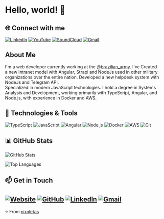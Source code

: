 # Hello, world! 👋

## 🌐 Connect with me
[![LinkedIn](https://img.shields.io/badge/LinkedIn-0077B5?style=for-the-badge&logo=linkedin&logoColor=white)](https://www.linkedin.com/in/nixoletas/)
[![YouTube](https://img.shields.io/badge/YouTube-FF0000?style=for-the-badge&logo=youtube&logoColor=white)](https://www.youtube.com/@nixoletas)
[![SoundCloud](https://img.shields.io/badge/SoundCloud-FF3300?style=for-the-badge&logo=soundcloud&logoColor=white)](https://soundcloud.com/nixoletas)
[![Gmail](https://img.shields.io/badge/Gmail-D14836?style=for-the-badge&logo=gmail&logoColor=white)](mailto:nick.miyasato.dev@gmail.com)

## About Me

I'm a web developer currently working at the @[brazilian_army](https://www.eb.mil.br). I've Created a new Intranet model with Angular, Strapi and NodeJs used in other military organizations over the entire nation. Developed a new helpdesk system with NodeJs and Telegram API.  
Specialized in modern JavaScript technologies. I hold a degree in Systems Analysis and Development, working primarily with TypeScript, Angular, and Node.js, with experience in Docker and AWS.

## 🚀 Technologies & Tools

![TypeScript](https://img.shields.io/badge/-TypeScript-3178C6?style=flat-square&logo=typescript&logoColor=white)
![JavaScript](https://img.shields.io/badge/-JavaScript-F7DF1E?style=flat-square&logo=javascript&logoColor=black)
![Angular](https://img.shields.io/badge/-Angular-DD0031?style=flat-square&logo=angular&logoColor=white)
![Node.js](https://img.shields.io/badge/-Node.js-339933?style=flat-square&logo=Node.js&logoColor=white)
![Docker](https://img.shields.io/badge/-Docker-2496ED?style=flat-square&logo=docker&logoColor=white)
![AWS](https://img.shields.io/badge/-AWS-232F3E?style=flat-square&logo=amazon-aws&logoColor=white)
![Git](https://img.shields.io/badge/-Git-F05032?style=flat-square&logo=git&logoColor=white)

## 📊 GitHub Stats

![GitHub Stats](https://github-readme-stats.vercel.app/api?username=nixoletas&show_icons=true&theme=dracula)

![Top Languages](https://github-readme-stats.vercel.app/api/top-langs/?username=nixoletas&layout=compact&theme=dracula)

## 📫 Get in Touch
[![Website](https://img.shields.io/badge/Website-nixoletas.github.io-blue?style=flat-square&logo=google-chrome)](https://nixoletas.github.io/me/)
[![GitHub](https://img.shields.io/badge/GitHub-nixoletas-181717?style=flat-square&logo=github)](https://github.com/nixoletas)
[![LinkedIn](https://img.shields.io/badge/LinkedIn-nixoletas-0077B5?style=flat-square&logo=linkedin)](https://www.linkedin.com/in/nixoletas/)
[![Gmail](https://img.shields.io/badge/Gmail-nick.miyasato.dev-D14836?style=flat-square&logo=gmail&logoColor=white)](mailto:nick.miyasato.dev@gmail.com)
---

⭐️ From [nixoletas](https://github.com/nixoletas)
